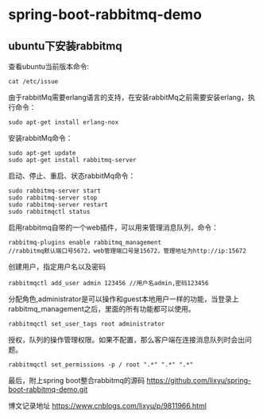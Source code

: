 # spring-boot-rabbitmq-demo

## ubuntu下安装rabbitmq 
查看ubuntu当前版本命令:
```
cat /etc/issue 
```
由于rabbitMq需要erlang语言的支持，在安装rabbitMq之前需要安装erlang，执行命令：
```
sudo apt-get install erlang-nox
 ```
安装rabbitMq命令：
```
sudo apt-get update
sudo apt-get install rabbitmq-server
```
启动、停止、重启、状态rabbitMq命令：
```
sudo rabbitmq-server start
sudo rabbitmq-server stop
sudo rabbitmq-server restart
sudo rabbitmqctl status  
```
启用rabbitmq自带的一个web插件，可以用来管理消息队列，命令：
```
rabbitmq-plugins enable rabbitmq_management
//rabbitmq默认端口号5672，web管理端口号是15672，管理地址为http://ip:15672
```
创建用户，指定用户名以及密码
```
rabbitmqctl add_user admin 123456 //用户名admin,密码123456
```
分配角色,administrator是可以操作和guest本地用户一样的功能，当登录上rabbitmq_management之后，里面的所有功能都可以使用。
```
rabbitmqctl set_user_tags root administrator
```
授权，队列的操作管理权限。如果不配置，那么客户端在连接消息队列时会出问题。
```
rabbitmqctl set_permissions -p / root ".*" ".*" ".*"
```
最后，附上spring boot整合rabbitmq的源码
   https://github.com/lixyu/spring-boot-rabbitmq-demo.git
   
博文记录地址
   https://www.cnblogs.com/lixyu/p/9811966.html
